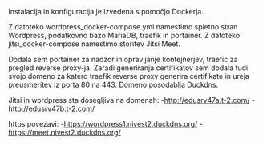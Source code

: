 Instalacija in konfiguracija je izvedena s pomočjo Dockerja.

Z datoteko wordpress_docker-compose.yml namestimo spletno stran Wordpress, podatkovno bazo MariaDB, traefik in portainer.
Z datoteko jitsi_docker-compose namestimo storitev Jitsi Meet.

Dodala sem portainer za nadzor in opravljanje kontejnerjev, traefic za pregled reverse proxy-ja.
Zaradi generiranja certifikatov sem dodala tudi svojo domeno za katero traefik reverse proxy generira certifikate in ureja preusmeritev iz porta 80 na 443.
Domeno posodablja Duckdns.

Jitsi in wordpress sta dosegljiva na domenah:
-http://edusrv47a.t-2.com/
-http://edusrv47b.t-2.com/

https povezavi:
-https://wordpress1.nivest2.duckdns.org/
-https://meet.nivest2.duckdns.org/

